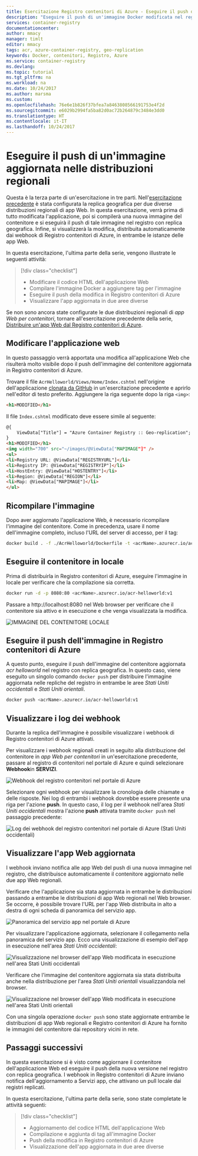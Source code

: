 ```yaml
---
title: Esercitazione Registro contenitori di Azure - Eseguire il push di un'immagine aggiornata nelle distribuzioni regionali
description: "Eseguire il push di un'immagine Docker modificata nel registro contenitori di Azure con replica geografica e quindi visualizzare le modifiche distribuite automaticamente alle app Web in esecuzione in più aree. Terza parte di una serie in tre parti."
services: container-registry
documentationcenter: 
author: mmacy
manager: timlt
editor: mmacy
tags: acr, azure-container-registry, geo-replication
keywords: Docker, contenitori, Registro, Azure
ms.service: container-registry
ms.devlang: 
ms.topic: tutorial
ms.tgt_pltfrm: na
ms.workload: na
ms.date: 10/24/2017
ms.author: marsma
ms.custom: 
ms.openlocfilehash: 76e6e1b826f37bfea7a8463808566191753e4f2d
ms.sourcegitcommit: e6029b2994fa5ba82d0ac72b264879c3484e3dd0
ms.translationtype: HT
ms.contentlocale: it-IT
ms.lasthandoff: 10/24/2017
---
```

# <a name="push-an-updated-image-to-regional-deployments"></a>Eseguire il push di un'immagine aggiornata nelle distribuzioni regionali

Questa è la terza parte di un'esercitazione in tre parti. Nell'[esercitazione precedente](container-registry-tutorial-deploy-app.md) è stata configurata la replica geografica per due diverse distribuzioni regionali di app Web. In questa esercitazione, verrà prima di tutto modificata l'applicazione, poi si compilerà una nuova immagine del contenitore e si eseguirà il push di tale immagine nel registro con replica geografica. Infine, si visualizzerà la modifica, distribuita automaticamente dai webhook di Registro contenitori di Azure, in entrambe le istanze delle app Web.

In questa esercitazione, l'ultima parte della serie, vengono illustrate le seguenti attività:

> [!div class="checklist"]
> * Modificare il codice HTML dell'applicazione Web
> * Compilare l'immagine Docker a aggiungere tag per l'immagine
> * Eseguire il push della modifica in Registro contenitori di Azure
> * Visualizzare l'app aggiornata in due aree diverse

Se non sono ancora state configurate le due distribuzioni regionali di *app Web per contenitori*, tornare all'esercitazione precedente della serie, [Distribuire un'app Web dal Registro contenitori di Azure](container-registry-tutorial-deploy-app.md).

## <a name="modify-the-web-application"></a>Modificare l'applicazione web

In questo passaggio verrà apportata una modifica all'applicazione Web che risulterà molto visibile dopo il push dell'immagine del contenitore aggiornata in Registro contenitori di Azure.

Trovare il file `AcrHelloworld/Views/Home/Index.cshtml` nell'origine dell'applicazione [clonata da GitHub](container-registry-tutorial-prepare-registry.md#get-application-code) in un'esercitazione precedente e aprirlo nell'editor di testo preferito. Aggiungere la riga seguente dopo la riga `<img>`:

```html
<h1>MODIFIED</h1>
```

Il file `Index.cshtml` modificato deve essere simile al seguente:

```html
@{
    ViewData["Title"] = "Azure Container Registry :: Geo-replication";
}
<h1>MODIFIED</h1>
<img width="700" src="~/images/@ViewData["MAPIMAGE"]" />
<ul>
<li>Registry URL: @ViewData["REGISTRYURL"]</li>
<li>Registry IP: @ViewData["REGISTRYIP"]</li>
<li>HostEntry: @ViewData["HOSTENTRY"]</li>
<li>Region: @ViewData["REGION"]</li>
<li>Map: @ViewData["MAPIMAGE"]</li>
</ul>
```

## <a name="rebuild-the-image"></a>Ricompilare l'immagine

Dopo aver aggiornato l'applicazione Web, è necessario ricompilare l'immagine del contenitore. Come in precedenza, usare il nome dell'immagine completo, incluso l'URL del server di accesso, per il tag:

```bash
docker build . -f ./AcrHelloworld/Dockerfile -t <acrName>.azurecr.io/acr-helloworld:v1
```

## <a name="run-the-container-locally"></a>Eseguire il contenitore in locale

Prima di distribuirla in Registro contenitori di Azure, eseguire l'immagine in locale per verificare che la compilazione sia corretta.

```bash
docker run -d -p 8080:80 <acrName>.azurecr.io/acr-helloworld:v1
```

Passare a http://localhost:8080 nel Web browser per verificare che il contenitore sia attivo e in esecuzione e che venga visualizzata la modifica.

![IMMAGINE DEL CONTENITORE LOCALE][local-container-01]

## <a name="push-image-to-azure-container-registry"></a>Eseguire il push dell'immagine in Registro contenitori di Azure

A questo punto, eseguire il push dell'immagine del contenitore aggiornata *acr helloworld* nel registro con replica geografica. In questo caso, viene eseguito un singolo comando `docker push` per distribuire l'immagine aggiornata nelle repliche del registro in entrambe le aree *Stati Uniti occidentali* e *Stati Uniti orientali*.

```bash
docker push <acrName>.azurecr.io/acr-helloworld:v1
```

## <a name="view-the-webhook-logs"></a>Visualizzare i log dei webhook

Durante la replica dell'immagine è possibile visualizzare i webhook di Registro contenitori di Azure attivati.

Per visualizzare i webhook regionali creati in seguito alla distribuzione del contenitore in *app Web per contenitori* in un'esercitazione precedente, passare al registro di contenitori nel portale di Azure e quindi selezionare **Webhook**in **SERVIZI**.

![Webhook del registro contenitori nel portale di Azure][tutorial-portal-01]

Selezionare ogni webhook per visualizzare la cronologia delle chiamate e delle risposte. Nei log di entrambi i webhook dovrebbe essere presente una riga per l'azione **push**. In questo caso, il log per il webhook nell'area *Stati Uniti occidentali* mostra l'azione **push** attivata tramite `docker push` nel passaggio precedente:

![Log dei webhook del registro contenitori nel portale di Azure (Stati Uniti occidentali)][tutorial-portal-02]

## <a name="view-the-updated-web-app"></a>Visualizzare l'app Web aggiornata

I webhook inviano notifica alle app Web del push di una nuova immagine nel registro, che distribuisce automaticamente il contenitore aggiornato nelle due app Web regionali.

Verificare che l'applicazione sia stata aggiornata in entrambe le distribuzioni passando a entrambe le distribuzioni di app Web regionali nel Web browser. Se occorre, è possibile trovare l'URL per l'app Web distribuita in alto a destra di ogni scheda di panoramica del servizio app.

![Panoramica del servizio app nel portale di Azure][tutorial-portal-03]

Per visualizzare l'applicazione aggiornata, selezionare il collegamento nella panoramica del servizio app. Ecco una visualizzazione di esempio dell'app in esecuzione nell'area *Stati Uniti occidentali*:

![Visualizzazione nel browser dell'app Web modificata in esecuzione nell'area Stati Uniti occidentali][deployed-app-westus-modified]

Verificare che l'immagine del contenitore aggiornata sia stata distribuita anche nella distribuzione per l'area *Stati Uniti orientali* visualizzandola nel browser.

![Visualizzazione nel browser dell'app Web modificata in esecuzione nell'area Stati Uniti orientali][deployed-app-eastus-modified]

Con una singola operazione `docker push` sono state aggiornate entrambe le distribuzioni di app Web regionali e Registro contenitori di Azure ha fornito le immagini del contenitore dai repository vicini in rete.

## <a name="next-steps"></a>Passaggi successivi

In questa esercitazione si è visto come aggiornare il contenitore dell'applicazione Web ed eseguire il push della nuova versione nel registro con replica geografica. I webhook in Registro contenitori di Azure inviano notifica dell'aggiornamento a Servizi app, che attivano un pull locale dai registri replicati.

In questa esercitazione, l'ultima parte della serie, sono state completate le attività seguenti:

> [!div class="checklist"]
> * Aggiornamento del codice HTML dell'applicazione Web
> * Compilazione e aggiunta di tag all'immagine Docker
> * Push della modifica in Registro contenitori di Azure
> * Visualizzazione dell'app aggiornata in due aree diverse

<!-- IMAGES -->
[deployed-app-eastus-modified]: ./media/container-registry-tutorial-deploy-update/deployed-app-eastus-modified.png
[deployed-app-westus-modified]: ./media/container-registry-tutorial-deploy-update/deployed-app-westus-modified.png
[local-container-01]: ./media/container-registry-tutorial-deploy-update/local-container-01.png
[tutorial-portal-01]: ./media/container-registry-tutorial-deploy-update/tutorial-portal-01.png
[tutorial-portal-02]: ./media/container-registry-tutorial-deploy-update/tutorial-portal-02.png
[tutorial-portal-03]: ./media/container-registry-tutorial-deploy-update/tutorial-portal-03.png
